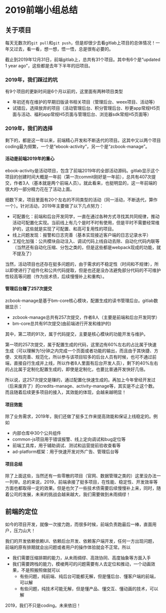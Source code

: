 # 2019前端小组总结

## 关于项目

每天无数次的`git pull`和`git push`，但是却很少去看gitlab上项目的总体情况！一年又过去，看一看，想一想，悟一悟，总是很有必要的。

截止到2019年12月31日，前端gitlab上，总共有31个项目。其中有6个是“updated 1 year ago”，这些都是去年下半年的旧项目。

### 2019年，我们踩过的坑

有9个项目的更新时间是6个月以前的，这里面有两种项目类型

  * 年初还有在维护的早期旧版读书相关项目（管理后台、weex项目、活动等）
  * 试错后，选择放弃的项目（活动管理后台、积分管理后台、秒更app常规H5页面与活动、福利app常规H5页面与管理后台、浏览器sdk常规H5页面等）

### 2019年，我们的选择

剩下的，都是这一年以来，前端精心开发和不断迭代的项目。这其中又以两个项目coding最为频繁，一个是“ebook-activity”，另一个是“zcbook-manage”。

#### 活动是前端2019年的重心

ebook-activity是活动项目，包含了前端2019年的全部活动源码。gitlab显示这个项目的创建时间大概是一年前（第一次commit刚好是一年前），总共有407次提交，作者3人（基本就是两个前端人员）。就此看来，也挺明显的，这一年前端的很大的一部分精力花在了活动上面。

细数下来，项目里面有20个左右的不同类型的活动（同一活动，不断迭代，算作一个）。针对活动，2019年主要做了以下几点努力：

  * 可配置化：前端和后台开发同学，一直在通过各种方式寻找其共同规律，推动活动可配置化实现。当前线上有几个是时不时有使用，但是平时不需要经常维护的，这些就是实现了可配置、和高可复用性的项目。
  * 线上问题发现：报警和日志完善（基本实现接近客户端的日志记录水平）
  * 工程化加强：公共模块自动注入、调试代码上线自动去除、自动化代码内联等（当然还有自动化压缩、分包之类的，但是这些都是webpack现成的功能，就不提及了）

当然，活动项目也还存在挺多问题的，由于需求的不稳定性（时间和不规律），所以即使进行了组件化和公共代码提取，但是也还是没办法避免部分代码的不可维护性较高等问题（作为技术债，后续慢慢补上和重构）。

#### 管理后台赚了257次提交

zcbook-manage是基于bm-core核心模块，配置生成的读书管理后台。gitlab数据显示：

  * zcbook-manage总共有257次提交，作者8人（主要是前端和后台开发同学）
  * bm-core总共有91次提交(由前端进行开发和维护的)

其中，第二项的91次，属于代码提交，主要是核心模块的功能开发与维护。

第一项的257次提交，属于配置生成的代码，这里边有60%左右的占比属于快速生成（可以理解为1分钟之内完成一个页面或者功能的输出，而且由于其快捷、方便、文档完善、规范化，所以参与该项目较多的后台人员有时候，也可不通过前端，直接自行生成并上线，所以作者8人里面有后台开发人员），剩下的40%左右的占比属于定制化配置生成的，即使是定制化，也要比普通开发快好几倍。

所以说，这257次提交是赚的，通过配置化快速生成的。再加上今年曾经开发过（后来废弃了）的credits-manage、activity-manage等，其实是不止这个数。而且随着后续更多项目的接入，其效能的体现，会越来越明显！

#### 项目效能

除了业务需求，2019年，我们还做了挺多工作来提高效能和保证上线稳定的。例如

  * 内部仓库中30个公共组件
  * common-js项目用于错误报警、线上定向调试和bug定位等
  * 前端工具库，用于辅助调试、测试和运营提前验收查看等
  * ad-platform框架：用于快速开发对外广告、管理后台等

#### 项目总结

除了上面这些，当然还有一些零散的项目（官网、数据管理之类的）这里没办法一一列举。总的来说，2019，前端承接了挺多项目，在性能、稳定性、开发效率等方面也都取得一定的效果。但是也欠了一些技术债需要后续慢慢补上来，同时，随着公司的发展，未来的挑战会越来越大，我们需要做到未雨绸缪！

## 前端的定位

如今的项目开发，就像一次接力跑，而很多时候，前端负责跑最后一棒，直面用户，压力山大！

我们的开发依赖依赖UI、依赖后台开发、依赖客户端开发，任何一方出现问题，前端的原有排期就会出问题或者用户的操作体验就会不正常。所以

  * 我们需要压缩排期的能力，从未雨绸缪、高效协同、高度抽象等方面入手
  * 我们需要跨栈的能力，模棱两可的问题需要有人去定位和推动，一个动画效果，不是照搬照做就可以
    * 有些问题，纯前端、纯后台可能都无解，但是懂后台、懂客户端的前端，可以解
    * 有些问题，纯技术可能无解，但是懂产品、懂交互、懂动画的技术，可以解

2019，我们不只是coding。未来依旧！